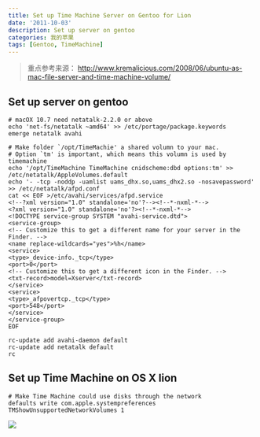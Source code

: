 ```yaml
---
title: Set up Time Machine Server on Gentoo for Lion
date: '2011-10-03'
description: Set up server on gentoo
categories: 我的苹果
tags: [Gentoo, TimeMachine]
---
```

> 重点参考来源： http://www.kremalicious.com/2008/06/ubuntu-as-mac-file-server-and-time-machine-volume/

## Set up server on gentoo

	# macOX 10.7 need netatalk-2.2.0 or above
	echo 'net-fs/netatalk ~amd64' >> /etc/portage/package.keywords
	emerge netatalk avahi

	# Make folder `/opt/TimeMachie' a shared volumn to your mac.
	# Option `tm' is important, which means this volumn is used by timemachine
	echo '/opt/TimeMachine TimeMachine cnidscheme:dbd options:tm' >> /etc/netatalk/AppleVolumes.default
	echo '- -tcp -noddp -uamlist uams_dhx.so,uams_dhx2.so -nosavepassword' >> /etc/netatalk/afpd.conf
	cat << EOF >/etc/avahi/services/afpd.service
	<!--?xml version="1.0" standalone='no'?--><!--*-nxml-*-->
	<?xml version="1.0" standalone='no'?><!--*-nxml-*-->
	<!DOCTYPE service-group SYSTEM "avahi-service.dtd">
	<service-group>
	<!-- Customize this to get a different name for your server in the Finder. -->
	<name replace-wildcards="yes">%h</name>
	<service>
	<type>_device-info._tcp</type>
	<port>0</port>
	<!-- Customize this to get a different icon in the Finder. -->
	<txt-record>model=Xserver</txt-record>
	</service>
	<service>
	<type>_afpovertcp._tcp</type>
	<port>548</port>
	</service>
	</service-group>
	EOF

	rc-update add avahi-daemon default
	rc-update add netatalk default
	rc

## Set up Time Machine on OS X lion

	# Make Time Machine could use disks through the network
	defaults write com.apple.systempreferences TMShowUnsupportedNetworkVolumes 1

![]({{urls.media}}/time_machine.png)
